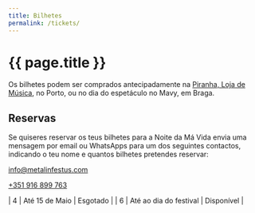 ```yaml
---
title: Bilhetes
permalink: /tickets/
---
```


# {{ page.title }}

Os bilhetes podem ser comprados antecipadamente na [Piranha, Loja de Música](https://www.piranhacd.com/), no Porto, ou
no dia do espetáculo no Mavy, em Braga.

## Reservas

Se quiseres reservar os teus bilhetes para a Noite da Má Vida envia uma mensagem por email ou WhatsApps para um dos
seguintes contactos, indicando o teu nome e quantos bilhetes pretendes reservar:

<i class="fa-regular fa-envelope"></i> [info@metalinfestus.com](mailto:info@metalinfestus.com)

<i class="fa-brands fa-whatsapp"></i> [+351 916 899 763](https://wa.me/351916899763)

| 4 <i class="fa-solid fa-skull"></i> | Até 15 de Maio | <i class="fa-solid fa-xmark text-danger"></i> Esgotado |
| 6 <i class="fa-solid fa-skull"></i> | Até ao dia do festival | <i class="fa-solid fa-check text-success"></i> Disponível |
